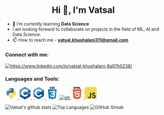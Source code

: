 <h1 align="center">Hi 👋, I'm Vatsal</h1>

- 🌱 I’m currently learning **Data Science**
- I am looking forward to collaborate on projects in the field of ML, AI and Data Science.
- 📫 How to reach me - **vatsal.khushalani311@gmail.com**
  
<h3 align="left">Connect with me:</h3>
<a href="https://linkedin.com/in/https://www.linkedin.com/in/vatsal-khushalani-8a97b0238/" target="blank"><img align="center" src="https://raw.githubusercontent.com/rahuldkjain/github-profile-readme-generator/master/src/images/icons/Social/linked-in-alt.svg" alt="https://www.linkedin.com/in/vatsal-khushalani-8a97b0238/" height="30" width="40" /></a>

<h3 align="left">Languages and Tools:</h3>
<p>
<a href="https://www.python.org" target="_blank" rel="noreferrer"> <img src="https://raw.githubusercontent.com/devicons/devicon/master/icons/python/python-original.svg" alt="python" width="40" height="40" /> </a>
<a href="https://www.w3schools.com/cpp/" target="_blank" rel="noreferrer"> <img src="https://raw.githubusercontent.com/devicons/devicon/master/icons/cplusplus/cplusplus-original.svg" alt="cplusplus" width="40" height="40" /> </a> 
<a href="https://www.cprogramming.com/" target="_blank" rel="noreferrer"> <img src="https://raw.githubusercontent.com/devicons/devicon/master/icons/c/c-original.svg" alt="c" width="40" height="40" /> </a> 
<a href="https://www.w3schools.com/css/" target="_blank" rel="noreferrer"> <img src="https://raw.githubusercontent.com/devicons/devicon/master/icons/css3/css3-original-wordmark.svg" alt="css3" width="40" height="40" /> </a> 
<a href="https://git-scm.com/" target="_blank" rel="noreferrer"> <img src="https://www.vectorlogo.zone/logos/git-scm/git-scm-icon.svg" alt="git" width="40" height="40" /> </a>
<a href="https://www.w3.org/html/" target="_blank" rel="noreferrer"> <img src="https://raw.githubusercontent.com/devicons/devicon/master/icons/html5/html5-original-wordmark.svg" alt="html5" width="40" height="40" /> </a> 
<a href="https://developer.mozilla.org/en-US/docs/Web/JavaScript" target="_blank" rel="noreferrer"> <img src="https://raw.githubusercontent.com/devicons/devicon/master/icons/javascript/javascript-original.svg" alt="javascript" width="40" height="40" /> </a> 
</p>

![Vatsal's github stats](https://github-readme-stats.vercel.app/api?username=vatsal011&theme=highcontrast&show_icons=true&count_private=true)
![Top Languages](https://github-readme-stats.vercel.app/api/top-langs/?username=vatsal011&theme=highcontrast&layout=compact)
![GitHub Streak](https://github-readme-streak-stats.herokuapp.com/?user=vatsal011&theme=highcontrast)

<!--
**vatsal011/vatsal011** is a ✨ _special_ ✨ repository because its `README.md` (this file) appears on your GitHub profile.
-->

